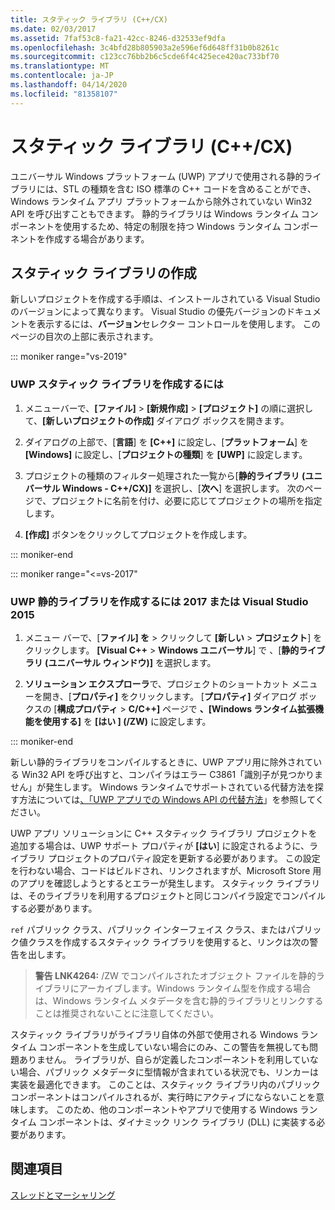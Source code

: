 ```yaml
---
title: スタティック ライブラリ (C++/CX)
ms.date: 02/03/2017
ms.assetid: 7faf53c8-fa21-42cc-8246-d32533ef9dfa
ms.openlocfilehash: 3c4bfd28b805903a2e596ef6d648ff31b0b8261c
ms.sourcegitcommit: c123cc76bb2b6c5cde6f4c425ece420ac733bf70
ms.translationtype: MT
ms.contentlocale: ja-JP
ms.lasthandoff: 04/14/2020
ms.locfileid: "81358107"
---
```

# <a name="static-libraries-ccx"></a>スタティック ライブラリ (C++/CX)

ユニバーサル Windows プラットフォーム (UWP) アプリで使用される静的ライブラリには、STL の種類を含む ISO 標準の C++ コードを含めることができ、Windows ランタイム アプリ プラットフォームから除外されていない Win32 API を呼び出すこともできます。 静的ライブラリは Windows ランタイム コンポーネントを使用するため、特定の制限を持つ Windows ランタイム コンポーネントを作成する場合があります。

## <a name="creating-static-libraries"></a>スタティック ライブラリの作成

新しいプロジェクトを作成する手順は、インストールされている Visual Studio のバージョンによって異なります。 Visual Studio の優先バージョンのドキュメントを表示するには、**バージョン**セレクター コントロールを使用します。 このページの目次の上部に表示されます。

::: moniker range="vs-2019"

### <a name="to-create-a-uwp-static-library-in-visual-studio-2019"></a>UWP スタティック ライブラリを作成するには

1. メニューバーで、**[ファイル]** > **[新規作成]** > **[プロジェクト]** の順に選択して、**[新しいプロジェクトの作成]** ダイアログ ボックスを開きます。

1. ダイアログの上部で、[**言語**] を **[C++]** に設定し、[**プラットフォーム**] を **[Windows]** に設定し、[**プロジェクトの種類**] を **[UWP]** に設定します。

1. プロジェクトの種類のフィルター処理された一覧から[**静的ライブラリ (ユニバーサル Windows - C++/CX)]** を選択し、[**次へ**] を選択します。 次のページで、プロジェクトに名前を付け、必要に応じてプロジェクトの場所を指定します。

1. **[作成]** ボタンをクリックしてプロジェクトを作成します。

::: moniker-end

::: moniker range="<=vs-2017"

### <a name="to-create-a-uwp-static-library-in-visual-studio-2017-or-visual-studio-2015"></a>UWP 静的ライブラリを作成するには 2017 または Visual Studio 2015

1. メニュー バーで、[**ファイル] を** > クリックして **[新しい** > **プロジェクト**] をクリックします。 **[Visual C++** > **Windows ユニバーサル**] で 、[**静的ライブラリ (ユニバーサル ウィンドウ)]** を選択します。

1. **ソリューション エクスプローラ**で、プロジェクトのショートカット メニューを開き、[**プロパティ]** をクリックします。 [**プロパティ]** ダイアログ ボックスの [**構成プロパティ** > **C/C++]** ページで **、[Windows ランタイム拡張機能を使用する]** を **[はい ] (/ZW)** に設定します。

::: moniker-end

新しい静的ライブラリをコンパイルするときに、UWP アプリ用に除外されている Win32 API を呼び出すと、コンパイラはエラー C3861「識別子が見つかりません」が発生します。 Windows ランタイムでサポートされている代替方法を探す方法については[、「UWP アプリでの Windows API の代替方法](/uwp/win32-and-com/alternatives-to-windows-apis-uwp)」を参照してください。

UWP アプリ ソリューションに C++ スタティック ライブラリ プロジェクトを追加する場合は、UWP サポート プロパティが **[はい**] に設定されるように、ライブラリ プロジェクトのプロパティ設定を更新する必要があります。 この設定を行わない場合、コードはビルドされ、リンクされますが、Microsoft Store 用のアプリを確認しようとするとエラーが発生します。 スタティック ライブラリは、そのライブラリを利用するプロジェクトと同じコンパイラ設定でコンパイルする必要があります。

`ref` パブリック クラス、パブリック インターフェイス クラス、またはパブリック値クラスを作成するスタティック ライブラリを使用すると、リンクは次の警告を出します。

> **警告 LNK4264:** /ZW でコンパイルされたオブジェクト ファイルを静的ライブラリにアーカイブします。Windows ランタイム型を作成する場合は、Windows ランタイム メタデータを含む静的ライブラリとリンクすることは推奨されないことに注意してください。

スタティック ライブラリがライブラリ自体の外部で使用される Windows ランタイム コンポーネントを生成していない場合にのみ、この警告を無視しても問題ありません。 ライブラリが、自らが定義したコンポーネントを利用していない場合、パブリック メタデータに型情報が含まれている状況でも、リンカーは実装を最適化できます。 このことは、スタティック ライブラリ内のパブリック コンポーネントはコンパイルされるが、実行時にアクティブにならないことを意味します。 このため、他のコンポーネントやアプリで使用する Windows ランタイム コンポーネントは、ダイナミック リンク ライブラリ (DLL) に実装する必要があります。

## <a name="see-also"></a>関連項目

[スレッドとマーシャリング](../cppcx/threading-and-marshaling-c-cx.md)
